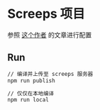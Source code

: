 # Screeps 项目

参照 [这个作者](https://www.jianshu.com/u/3ee5572a4346) 的文章进行配置

## Run

```bash
// 编译并上传至 screeps 服务器
npm run publish

// 仅仅在本地编译
npm run local
```
